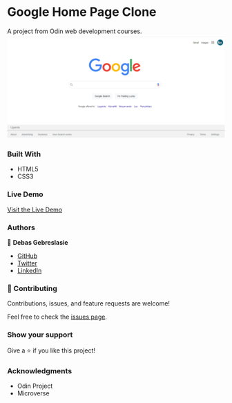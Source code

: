 <h1> Google Home Page Clone</h1>
A project from Odin web development courses.
<img src = "./img/google-home-page.PNG">


### Built With

- HTML5
- CSS3

### Live Demo

[Visit the Live Demo](https://debas-31.github.io/google-home-page-clone/)

### Authors

👤 **Debas Gebreslasie**

- [GitHub](https://github.com/Debas-31)
- [Twitter](https://twitter.com/DEBSH76956492)
- [LinkedIn](https://www.linkedin.com/in/debas-gebrengus-5256a2159/)

### 🤝 Contributing

Contributions, issues, and feature requests are welcome!

Feel free to check the [issues page](https://github.com/Debas-31/google-home-page-clone/issues).

### Show your support

Give a ⭐️ if you like this project!

### Acknowledgments
- Odin Project
- Microverse